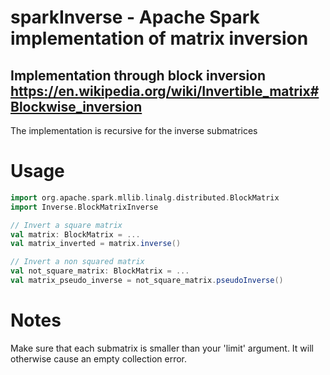 # sparkInverse - Apache Spark implementation of matrix inversion 
## Implementation through block inversion https://en.wikipedia.org/wiki/Invertible_matrix#Blockwise_inversion
The implementation is recursive for the inverse submatrices 
# Usage
```scala
import org.apache.spark.mllib.linalg.distributed.BlockMatrix
import Inverse.BlockMatrixInverse

// Invert a square matrix
val matrix: BlockMatrix = ...
val matrix_inverted = matrix.inverse()

// Invert a non squared matrix
val not_square_matrix: BlockMatrix = ...
val matrix_pseudo_inverse = not_square_matrix.pseudoInverse()
```

# Notes
Make sure that each submatrix is smaller than your 'limit' argument. It will otherwise cause an empty collection error. 